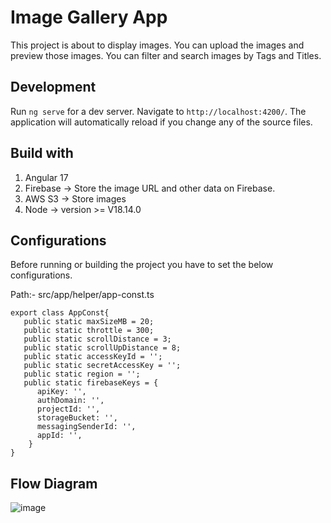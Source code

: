 # Image Gallery App

This project is about to display images. 
You can upload the images and preview those images. 
You can filter and search images by Tags and Titles.

## Development 

Run `ng serve` for a dev server. Navigate to `http://localhost:4200/`. The application will automatically reload if you change any of the source files.

## Build with

1. Angular 17 
2. Firebase -> Store the image URL and other data on Firebase. 
3. AWS S3 -> Store images
4. Node -> version >= V18.14.0

## Configurations
Before running or building the project you have to set the below configurations.

Path:- src/app/helper/app-const.ts
```
export class AppConst{
   public static maxSizeMB = 20;
   public static throttle = 300;
   public static scrollDistance = 3;
   public static scrollUpDistance = 8;
   public static accessKeyId = '';
   public static secretAccessKey = '';
   public static region = '';
   public static firebaseKeys = {
      apiKey: '',
      authDomain: '',
      projectId: '',
      storageBucket: '',
      messagingSenderId: '',
      appId: '',
    }
}
```
## Flow Diagram
![image](https://github.com/jaimin-7span/image-gallery-poc/assets/14936543/88ae933e-1cee-47a7-8188-f0217ccf470d)




